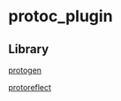 # protoc_plugin

## Library

[protogen](https://google.golang.org/protobuf/compiler/protogen)

[protoreflect](https://github.com/jhump/protoreflect)

